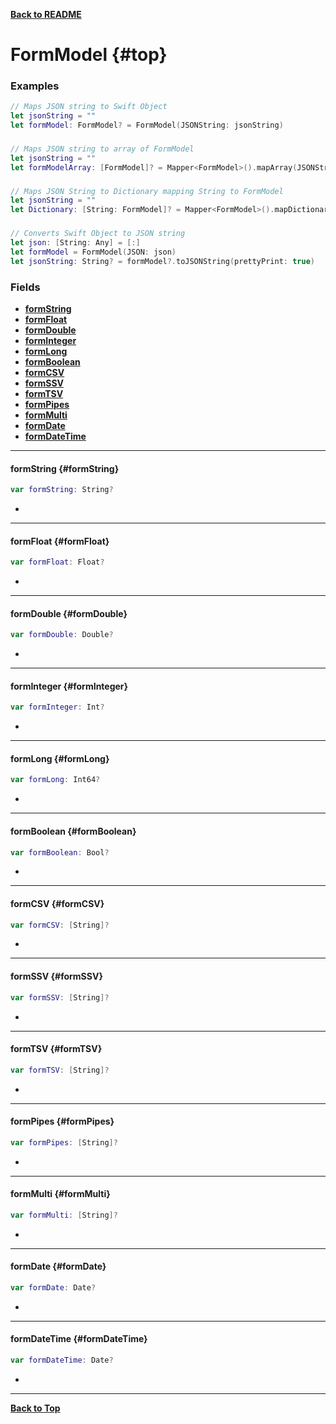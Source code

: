 

[**Back to README**](./README.md)
# FormModel {#top} 
### Examples
```swift
// Maps JSON string to Swift Object
let jsonString = ""
let formModel: FormModel? = FormModel(JSONString: jsonString)
```
###
```swift
// Maps JSON string to array of FormModel
let jsonString = ""
let formModelArray: [FormModel]? = Mapper<FormModel>().mapArray(JSONString: jsonString)
```
###
```swift
// Maps JSON String to Dictionary mapping String to FormModel
let jsonString = ""
let Dictionary: [String: FormModel]? = Mapper<FormModel>().mapDictionary(JSONString: jsonString)
```
###
```swift
// Converts Swift Object to JSON string
let json: [String: Any] = [:]
let formModel = FormModel(JSON: json)
let jsonString: String? = formModel?.toJSONString(prettyPrint: true)
```

### Fields 
 - [**formString**](#formString)
 - [**formFloat**](#formFloat)
 - [**formDouble**](#formDouble)
 - [**formInteger**](#formInteger)
 - [**formLong**](#formLong)
 - [**formBoolean**](#formBoolean)
 - [**formCSV**](#formCSV)
 - [**formSSV**](#formSSV)
 - [**formTSV**](#formTSV)
 - [**formPipes**](#formPipes)
 - [**formMulti**](#formMulti)
 - [**formDate**](#formDate)
 - [**formDateTime**](#formDateTime)

---


#### formString   {#formString}

```swift
var formString: String?
```

- 

---


#### formFloat   {#formFloat}

```swift
var formFloat: Float?
```

- 

---


#### formDouble   {#formDouble}

```swift
var formDouble: Double?
```

- 

---


#### formInteger   {#formInteger}

```swift
var formInteger: Int?
```

- 

---


#### formLong   {#formLong}

```swift
var formLong: Int64?
```

- 

---


#### formBoolean   {#formBoolean}

```swift
var formBoolean: Bool?
```

- 

---


#### formCSV   {#formCSV}

```swift
var formCSV: [String]?
```

- 

---


#### formSSV   {#formSSV}

```swift
var formSSV: [String]?
```

- 

---


#### formTSV   {#formTSV}

```swift
var formTSV: [String]?
```

- 

---


#### formPipes   {#formPipes}

```swift
var formPipes: [String]?
```

- 

---


#### formMulti   {#formMulti}

```swift
var formMulti: [String]?
```

- 

---


#### formDate   {#formDate}

```swift
var formDate: Date?
```

- 

---


#### formDateTime   {#formDateTime}

```swift
var formDateTime: Date?
```

- 

---


[**Back to Top**](#top)


